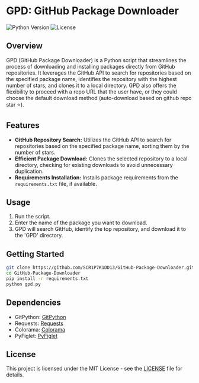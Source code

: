 # GPD: GitHub Package Downloader
![Python Version](https://img.shields.io/badge/python-3.x-blue.svg)
![License](https://img.shields.io/badge/license-MIT-green.svg)

## Overview
GPD (GitHub Package Downloader) is a Python script that streamlines the process of downloading and installing packages directly from GitHub repositories. It leverages the GitHub API to search for repositories based on the specified package name, identifies the repository with the highest number of stars, and clones it to a local directory. GPD also offers the flexibility to proceed with a repo URL that the user have, or they could choose the default download method (auto-download based on github repo star ⭐).

## Features
- **GitHub Repository Search:** Utilizes the GitHub API to search for repositories based on the specified package name, sorting them by the number of stars.
- **Efficient Package Download:** Clones the selected repository to a local directory, checking for existing downloads to avoid unnecessary duplication.
- **Requirements Installation:** Installs package requirements from the `requirements.txt` file, if available.

## Usage
1. Run the script.
2. Enter the name of the package you want to download.
3. GPD will search GitHub, identify the top repository, and download it to the 'GPD' directory.

## Getting Started
```bash
git clone https://github.com/SCR1P7K1DD13/GitHub-Package-Downloader.git
cd GitHub-Package-Downloader
pip install -r requirements.txt
python gpd.py
```

## Dependencies
- GitPython: [GitPython](https://github.com/gitpython-developers/GitPython)
- Requests: [Requests](https://docs.python-requests.org/en/latest/)
- Colorama: [Colorama](https://github.com/tartley/colorama)
- PyFiglet: [PyFiglet](https://github.com/pwaller/pyfiglet)

## License
This project is licensed under the MIT License - see the [LICENSE](LICENSE) file for details.
